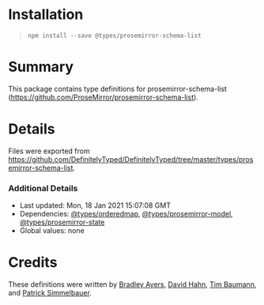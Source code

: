 # Installation
> `npm install --save @types/prosemirror-schema-list`

# Summary
This package contains type definitions for prosemirror-schema-list (https://github.com/ProseMirror/prosemirror-schema-list).

# Details
Files were exported from https://github.com/DefinitelyTyped/DefinitelyTyped/tree/master/types/prosemirror-schema-list.

### Additional Details
 * Last updated: Mon, 18 Jan 2021 15:07:08 GMT
 * Dependencies: [@types/orderedmap](https://npmjs.com/package/@types/orderedmap), [@types/prosemirror-model](https://npmjs.com/package/@types/prosemirror-model), [@types/prosemirror-state](https://npmjs.com/package/@types/prosemirror-state)
 * Global values: none

# Credits
These definitions were written by [Bradley Ayers](https://github.com/bradleyayers), [David Hahn](https://github.com/davidka), [Tim Baumann](https://github.com/timjb), and [Patrick Simmelbauer](https://github.com/patsimm).

